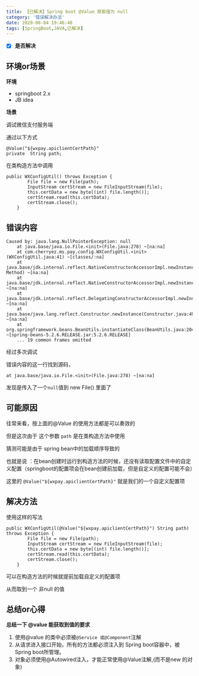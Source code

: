 ```yaml
---
title: 【已解决】Spring boot @Value 获取值为 null
category: '错误解决办法'
date: 2020-06-04 19:46:48
tags: [SpringBoot,JAVA,已解决]
---
```


- [x] **是否解决**



## 环境or场景

**环境**

- springboot 2.x
- JB idea



**场景**

调试微信支付服务端

通过以下方式

```
@Value("${wxpay.apiclientCertPath}"
private  String path;
```

在类构造方法中调用

```
public WXConfigUtil() throws Exception {
        File file = new File(path);
        InputStream certStream = new FileInputStream(file);
        this.certData = new byte[(int) file.length()];
        certStream.read(this.certData);
        certStream.close();
    }
```



## 错误内容

```
Caused by: java.lang.NullPointerException: null
	at java.base/java.io.File.<init>(File.java:278) ~[na:na]
	at com.cherryez.ms.pay.config.WXConfigUtil.<init>(WXConfigUtil.java:41) ~[classes/:na]
	at java.base/jdk.internal.reflect.NativeConstructorAccessorImpl.newInstance0(Native Method) ~[na:na]
	at java.base/jdk.internal.reflect.NativeConstructorAccessorImpl.newInstance(NativeConstructorAccessorImpl.java:62) ~[na:na]
	at java.base/jdk.internal.reflect.DelegatingConstructorAccessorImpl.newInstance(DelegatingConstructorAccessorImpl.java:45) ~[na:na]
	at java.base/java.lang.reflect.Constructor.newInstance(Constructor.java:490) ~[na:na]
	at org.springframework.beans.BeanUtils.instantiateClass(BeanUtils.java:204) ~[spring-beans-5.2.6.RELEASE.jar:5.2.6.RELEASE]
	... 19 common frames omitted
```

经过多次调试

错误内容的这一行找到源码，

```
at java.base/java.io.File.<init>(File.java:278) ~[na:na]
```

发现是传入了一个`null`值到 new File() 里面了



## 可能原因

往常来看，按上面的@Value 的使用方法都是可以奏效的

但是这次由于 这个参数 `path` 是在类构造方法中使用

猜测可能是由于 spring bean中的加载顺序导致的

也就是说 ：在bean创建时运行到构造方法的时候，还没有读取配置文件中的自定义配置（springboot的配置项会在bean创建前加载，但是自定义的配置可能不会）

这里的 `@Value("${wxpay.apiclientCertPath}"`  就是我们的一个自定义配置项



## 解决方法

使用这样的写法

```
public WXConfigUtil(@Value("${wxpay.apiclientCertPath}") String path) throws Exception {
        File file = new File(path);
        InputStream certStream = new FileInputStream(file);
        this.certData = new byte[(int) file.length()];
        certStream.read(this.certData);
        certStream.close();
    }
```

可以在构造方法的时候就提前加载自定义的配置项

从而取到一个 非null 的值

## 总结or心得



**总结一下 @value 能获取到值的要求**

1. 使用@value 的类中必须被`@Service 或@Component`注解
2. 从请求进入接口开始，所有的方法都必须注入到 Spring boot容器中，被Spring boot所管理。
3. 对象必须使用@Autowired注入，才能正常使用@Value注解,(而不是new 的对象)

